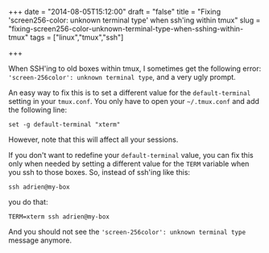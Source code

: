 +++
date = "2014-08-05T15:12:00"
draft = "false"
title = "Fixing 'screen256-color: unknown terminal type' when ssh'ing within tmux"
slug = "fixing-screen256-color-unknown-terminal-type-when-sshing-within-tmux"
tags = ["linux","tmux","ssh"]

+++

When SSH'ing to old boxes within tmux, I sometimes get the following error:
`'screen-256color': unknown terminal type`, and a very ugly prompt.

An easy way to fix this is to set a different value for the `default-terminal` setting in your `tmux.conf`. You only have to open your `~/.tmux.conf` and add the following line:

	set -g default-terminal "xterm"

However, note that this will affect all your sessions.

If you don't want to redefine your `default-terminal` value, you can fix this only when needed by setting a different value for the `TERM` variable when you ssh to those boxes. So, instead of ssh'ing like this:

	ssh adrien@my-box

you do that:

	TERM=xterm ssh adrien@my-box

And you should not see the `'screen-256color': unknown terminal type` message anymore.
